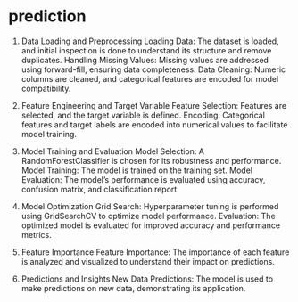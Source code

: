 # prediction

1. Data Loading and Preprocessing
Loading Data: The dataset is loaded, and initial inspection is done to understand its structure and remove duplicates.
Handling Missing Values: Missing values are addressed using forward-fill, ensuring data completeness.
Data Cleaning: Numeric columns are cleaned, and categorical features are encoded for model compatibility.

2. Feature Engineering and Target Variable
Feature Selection: Features are selected, and the target variable is defined.
Encoding: Categorical features and target labels are encoded into numerical values to facilitate model training.

3. Model Training and Evaluation
Model Selection: A RandomForestClassifier is chosen for its robustness and performance.
Model Training: The model is trained on the training set.
Model Evaluation: The model’s performance is evaluated using accuracy, confusion matrix, and classification report.

4. Model Optimization
Grid Search: Hyperparameter tuning is performed using GridSearchCV to optimize model performance.
Evaluation: The optimized model is evaluated for improved accuracy and performance metrics.

5. Feature Importance
Feature Importance: The importance of each feature is analyzed and visualized to understand their impact on predictions.

6. Predictions and Insights
New Data Predictions: The model is used to make predictions on new data, demonstrating its application.

